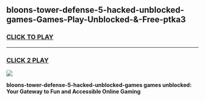 
## bloons-tower-defense-5-hacked-unblocked-games-Games-Play-Unblocked-&-Free-ptka3
<h3>
<a href="https://premium76.site?title=bloons-tower-defense-5-hacked-unblocked-games&ref=24A">CLICK TO PLAY</a></h3>
<hr>

<h3>
<a href="https://premium76.site?title=bloons-tower-defense-5-hacked-unblocked-games&ref=24A">CLICK 2 PLAY</a>
  
</h3>

<a href="https://premium76.site?title=bloons-tower-defense-5-hacked-unblocked-games&ref=24A"><img src="https://clearcache.store/games.png"></a>


**bloons-tower-defense-5-hacked-unblocked-games games unblocked: Your Gateway to Fun and Accessible Online Gaming**
